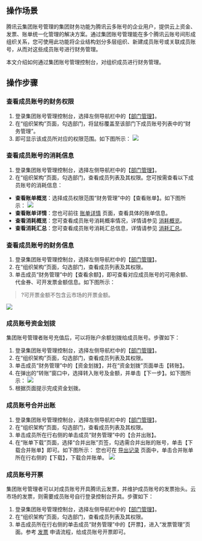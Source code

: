 ## 操作场景
腾讯云集团账号管理的集团财务功能为腾讯云多账号的企业用户，提供云上资金、发票、账单统一化管理的解决方案。通过集团账号管理能在多个腾讯云账号间形成组织关系，您可使用此功能将企业结构划分多层组织、新建成员账号或关联成员账号，从而对这些成员账号进行财务管理。

本文介绍如何通过集团账号管理控制台，对组织成员进行财务管理。

## 操作步骤

### 查看成员账号的财务权限[](id:financialAuthority)
1. 登录集团账号管理控制台，选择左侧导航栏中的【[部门管理](https://console.cloud.tencent.com/organization/relation)】。
2. 在“组织架构”页面，勾选部门，将鼠标覆盖至该部门下成员账号列表中的“财务管理”。
3. 即可显示该成员所对应的权限范围。如下图所示：
![](https://main.qcloudimg.com/raw/7be88360c6a649a9d6a9b73c5cf636a9.png)

### 查看成员账号的消耗信息[](id:consumptionInformation)
1. 登录集团账号管理控制台，选择左侧导航栏中的【[部门管理](https://console.cloud.tencent.com/organization/relation)】。
2. 在“组织架构”页面，勾选部门，查看成员列表及其权限。您可按需查看以下成员账号的消耗信息：
 - **查看账单概览**：选择成员权限范围“财务管理”中的【查看账单】。如下图所示：
![](https://main.qcloudimg.com/raw/b8ad7ad2b0361fe20af89e2a3fd933e2.png)
 - **查看账单详情**：您也可前往 [账单详情](https://console.cloud.tencent.com/expense/bill/summary) 页面，查看具体的账单信息。
 - **查看消耗概览**：您可查看成员账号消耗概率情况，详情请参见 [消耗概览](https://cloud.tencent.com/document/product/555/37321)。
 - **查看消耗汇总**：您可查看成员账号消耗汇总信息，详情请参见 [消耗汇总](https://cloud.tencent.com/document/product/555/37322)。

### 查看成员账号的财务信息[](id:financialInformation)
1. 登录集团账号管理控制台，选择左侧导航栏中的【[部门管理](https://console.cloud.tencent.com/organization/relation)】。
2. 在“组织架构”页面，勾选部门，查看成员列表及其权限。
3. 单击成员“财务管理”中的【查看余额】，即可查看对应成员账号的可用余额、代金券、可开发票金额信息。如下图所示：
>?可开票金额不包含云市场的开票金额。
>
![](https://main.qcloudimg.com/raw/f8cb4030b0b0b1ceacb60a2788db3563.png)

### 成员账号资金划拨[](id:fundTransfer)
集团账号管理者账号充值后，可以将账户余额划拨给成员账号。步骤如下：
1. 登录集团账号管理控制台，选择左侧导航栏中的【[部门管理](https://console.cloud.tencent.com/organization/relation)】。
2. 在“组织架构”页面，勾选部门，查看成员列表及其权限。
3. 单击成员“财务管理”中的【资金划拨】，并在“资金划拨”页面单击【转账】。
5. 在弹出的“转账”窗口中，选择转入账号及金额，并单击【下一步】。如下图所示：
![](https://main.qcloudimg.com/raw/4a763fad9c0383562628a8e601a7bd7b.png)
5. 根据页面提示完成资金划拨。

### 成员账号合并出账[](id:consolidateAccounts)
1. 登录集团账号管理控制台，选择左侧导航栏中的【[部门管理](https://console.cloud.tencent.com/organization/relation)】。
2. 在“组织架构”页面，勾选部门，查看成员列表及其权限。
3. 单击成员所在行右侧的单击成员“财务管理”中的【合并出账】。
4. 在“账单下载”页面，选择“合并出账”页签，勾选需合并出账的账号，单击【下载合并账单】即可。如下图所示：
您也可在 [导出记录](https://console.cloud.tencent.com/expense/download) 页面中，单击合并账单所在行右侧的【下载】，下载合并账单。
![](https://main.qcloudimg.com/raw/30296d9bb5263096e7ce06426300753c.png)

### 成员账号开票[](id:Invoicing)
集团账号管理者可以对成员账号开具腾讯云发票，并维护成员账号的发票抬头。云市场的发票，则需要成员账号自行登录控制台开具。步骤如下：
1. 登录集团账号管理控制台，选择左侧导航栏中的【[部门管理](https://console.cloud.tencent.com/organization/relation)】。
2. 在“组织架构”页面，勾选部门，查看成员列表及其权限。
3. 单击成员所在行右侧的单击成员“财务管理”中的【开票】，进入“发票管理”页面。参考 [发票](https://cloud.tencent.com/document/product/555/7434) 申请流程，给成员账号开票即可。

